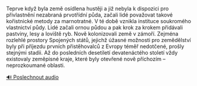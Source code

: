
Teprve když byla země osídlena hustěji a již nebyla k dispozici pro přivlastnění nezabraná prvotřídní půda, začali lidé považovat takové kořistnické metody za marnotratné. V té době vznikla instituce soukromého vlastnictví půdy. Lidé začali ornou půdou a pak krok za krokem přidávali pastviny, lesy a loviště ryb. Nově kolonizovali země v zámoří. Zejména rozlehlé prostory Spojených států, jejichž úžasné možnosti pro zemědělství byly při příjezdu prvních přistěhovalců z Evropy téměř nedotčené, prošly stejnými stadii. Až do posledních desetiletí devatenáctého století vždy existovaly zeměpisné kraje, které byly otevřené nově příchozím – neprozkoumané oblasti.

[🔊 Poslechnout audio](/data/7-paragraphs/audio/chapter_126/para_001-Teprve-kdy-byla-zem-osdlena-hustji-a-ji-nebyl.mp3)
